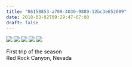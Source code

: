 ```yaml
---
title: "86158853-a700-4030-9889-12bc3e652009"
date: 2018-03-02T09:29:47-07:00
draft: false
---
```


![](https://d17enza3bfujl8.cloudfront.net/DSCF9407.jpg)
![](https://d17enza3bfujl8.cloudfront.net/DSCF9420.jpg)
![](https://d17enza3bfujl8.cloudfront.net/DSCF9409.jpg)
![](https://d17enza3bfujl8.cloudfront.net/DSCF9437.jpg)
![](https://d17enza3bfujl8.cloudfront.net/DSCF9440.jpg)

First trip of the season<br>
Red Rock Canyon, Nevada
